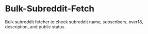 # Bulk-Subreddit-Fetch
Bulk subreddit fetcher to check subreddit name, subscribers, over18, description, and public status.
